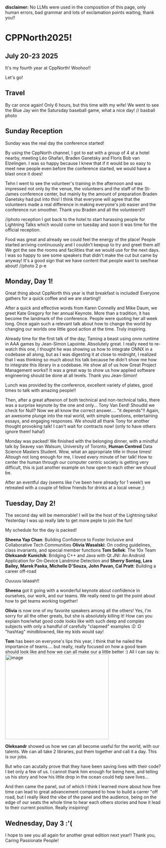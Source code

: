 **disclaimer:** No LLMs were used in the composition of this page, only human errors, bad grammar and lots of exclamation points waiting, thank you!!

# **CPPNorth2025!**

## July 20-23 2025

It's my fourth year at CppNorth! Woohoo!! 

Let's go!

## Travel

By car once again! Only 6 hours, but this time with my wife! We went to see the Blue Jay win the Satursday baseball game, what a nice day!
// basball photo

## Sunday Reception

Sunday was the real day the conference started!

By using the CppNorth channel, I got to eat with a group of 4 at a hotel nearby, meeting Léo Ghafari, Braden Ganetsky and Floris Bob van Elzelingen. I was so happy because I knew that if it would be so easy to meet new people even before the conference started, we would have a blast once it does!

Tehn I went to see the volunteer's training in the afternoon and was impressed not only by the venue, the volunteers and the staff of the St-James conference center, but mainly by the amount of preparation Braden Ganetsky had put into this! I think that everyone will agree that the volunteers made a real difference in making everyone's job easier and the conference run smoother. Thank you Braden and all the volunteers!!!

//photo reception
I got back to the hotel to start harassing people for Lightning Talks which would come on tuesday and soon it was time for the official reception.

Food was great and already we could feel the energy of the place! People started arriving continuously and I couldn't keepup to try and greet them all! We got the see the rooms and facilities that we would use for the next days. I was so happy to see some speakers that didn't make the cut but came by anyway! It's a good sign that we have content that people want to see/hear about!
//photo 2 p-e

## Monday, Day 1!

Great thing about CppNorth this year is that breakfast is included! Everyone gathers for a quick coffee and we are starting!!

After a quick and effective words from Karen Connelly and Mike Daum, we greet Kate Gregory for her annual Keynote. More than a tradition, it has become the landmark of the conference. People were quoting her all week long. Once again such a relevant talk about how to change the world by changing our worlds one little good action at the time. Truly inspiring.

Already time for the first talk of the day; Taming a beast using onnx runtime in AAA games by Jean-Simon Lapointe. Absolutely great. I really need to re-watch this one, I thought he was showing us how to integrate ONNX in a codebase all along, but as I was digesting it at close to midnight, I realized that I was thinking so much about his talk because he didn't show me how to integrate this library in a codebase. He show all of us how Great Project Management works!! It was a great way to show us how applied software engineering should be done at all levels. Thank you Jean-Simon! 

Lunch was provided by the conference, excellent variety of plates, good times to talk with amazing people!!

Then, after a great afteenon of both technical and non-technical talks, there was a surprise keynote by the one and only... Tony Van Eerd! Shoudld we check for Null? Now we all know the correct answer.... "it depends"!! Again, an awesome plunge into the real world, with simple questions, entertaining essays, and engaging responses. We should all thank Tony for another thought provoking talk! I can't wait for contracts now! (only to have others ignore them! haha!)

Monday was packed! We finished with the belonging dinner, with a mindful talk by Seavey van Walsum, University of Toronto, **Human Centred** Data Science Masters Student. Wow, what an appropriate title in those times! Altough not long enough for me, I loved every minute of her talk! How to center the human through our computer centric society is getting very difficult, this is just another example on how open to each other we shoud be.

After an eventful day (seems like i've been here already for 1 week!) we retreated with a couple of fellow friends for drinks at a local venue ;) 


## Tuesday, Day 2!

The second day will be memorable! I will be the host of the Lightning talks! Yesterday I was up really late to get more peple to join the fun!

My schedule for the day is packed!

**Sheena Yap Chan**: Building Confidence to Foster Inclusive and Collaborative Tech Communities
**Olivia Wasalski**: On coding guidelines, class invariants, and special member functions
**Tom Sellek**: The 10x Team
**Oleksandr Kunichik**: Bridging C++ and Java with Qt JNI: An Android Application for On-Device Landmine Detection
and
**Sherry Sontag, Lara Bailey, Marek Paska, Michelle D'Souza, John Pavan, Cal Pratt**: Building a career off-road

Ouuuuu lalaaah!! 

**Sheena** got it going with a wonderful keynote about confidence in ourselves, our work, and our teams. We really need to get the point about how to get teams working together!

**Olivia** is now one of my favorite speakers among all the others! Yes, I'm sorry for all the other greats, but she is absolutely killing it! 
How can you explain how/what good code looks like with such deep and complex subjects with only a handful of carefully "clapmed" examples :D :D "hashtag" mindblowned, like my kids would say!

**Tom** has been on everyone's lips this year, I think that he nailed the importance of teams.... but really, really focused on how a good team should look like and how we can all make our a little better :) 
All I can say is:
<img width="335" height="274" alt="image" src="https://github.com/user-attachments/assets/6be1f8f7-46ad-44c9-b46b-e1f1c5c5f1dd" />

**Oleksandr** showed us how we can all become useful for the world, with our talents. We can all take 2 libraries, put them together and call it a day. This is our jobs.

But who can acutally prove that they have been saving lives with their code? I bet only a few of us. I cannot thank him enough for being here, and telling us his story and how his little drop in the ocean could help save lives...

And then came the panel, out of which I think I learned more about how free time can lead to great advancement compared to how to build a carrer "off road, but I really liked the vibe of the panel and the audience, being on the edge of our seats the whole time to hear each others stories and how it lead to their current position. Really insipiring!

## Wednesday, Day 3 :'(


I hope to see you all again for another great edition next year!! Thank you, Caring Passionate People!
